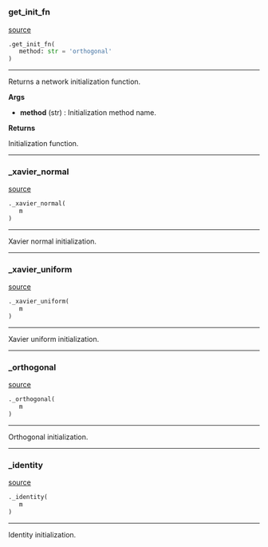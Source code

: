 #


### get_init_fn
[source](https://github.com/RLE-Foundation/rllte/blob/main/rllte/common/initialization.py/#L68)
```python
.get_init_fn(
   method: str = 'orthogonal'
)
```

---
Returns a network initialization function.


**Args**

* **method** (str) : Initialization method name.


**Returns**

Initialization function.

----


### _xavier_normal
[source](https://github.com/RLE-Foundation/rllte/blob/main/rllte/common/initialization.py/#L57)
```python
._xavier_normal(
   m
)
```

---
Xavier normal initialization.

----


### _xavier_uniform
[source](https://github.com/RLE-Foundation/rllte/blob/main/rllte/common/initialization.py/#L46)
```python
._xavier_uniform(
   m
)
```

---
Xavier uniform initialization.

----


### _orthogonal
[source](https://github.com/RLE-Foundation/rllte/blob/main/rllte/common/initialization.py/#L34)
```python
._orthogonal(
   m
)
```

---
Orthogonal initialization.

----


### _identity
[source](https://github.com/RLE-Foundation/rllte/blob/main/rllte/common/initialization.py/#L30)
```python
._identity(
   m
)
```

---
Identity initialization.
